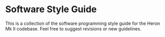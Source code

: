 # Software Style Guide

This is a collection of the software programming style guide for the Heron Mk II codebase. Feel free to suggest revisions or new guidelines.
